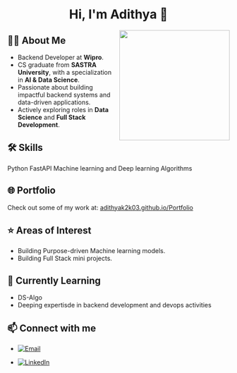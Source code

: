 <h1 align="center"> 
   Hi, I'm Adithya 👋
</h1>

<img align="right" src="https://github.com/adithyak2k03/adithyak2k03/assets/110721429/a94df66a-470b-4521-a55a-4f1ed76786b5" width="250">

## 👨‍💻 About Me
- Backend Developer at **Wipro**.
- CS graduate from **SASTRA University**, with a specialization in **AI & Data Science**.
- Passionate about building impactful backend systems and data-driven applications.
- Actively exploring roles in **Data Science** and **Full Stack Development**.

  
## 🛠️ Skills
Python FastAPI
Machine learning and Deep learning Algorithms

## 🌐 Portfolio
Check out some of my work at: [adithyak2k03.github.io/Portfolio](https://adithyak2k03.github.io/Portfolio/)

## ⭐ Areas of Interest
- Building Purpose-driven Machine learning models.
- Building Full Stack mini projects.

## 🌱 Currently Learning
- DS-Algo
- Deeping expertisde in backend development and devops activities

## 📫 Connect with me

- [![Email](https://img.shields.io/badge/Email-D14836?logo=gmail&logoColor=white)](mailto:adithyak2143@gmail.com)

- [![LinkedIn](https://img.shields.io/badge/LinkedIn-%230077B5.svg?logo=linkedin&logoColor=white)](https://linkedin.com/in/adithyak03) 



